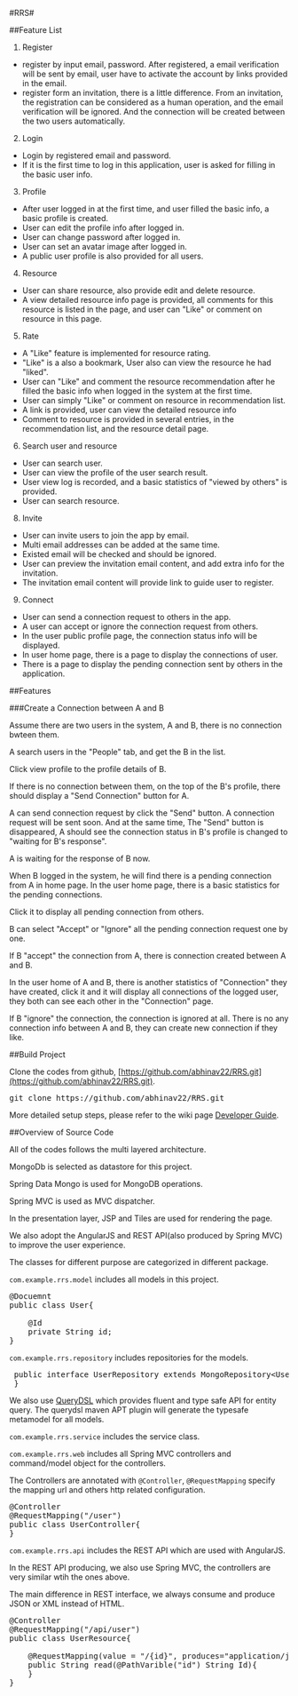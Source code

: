 #RRS#

##Feature List

1. Register
  * register by input email, password. After registered, a email verification will be sent by email, user have to activate the account by links provided in the email.
  * register form an invitation, there is a little difference. From an invitation, the registration can be considered as a human operation, and  the email verification will be ignored. And the connection will be created between the two users automatically.
2. Login
  * Login by registered email and password.
  * If it is the first time to log in this application, user is asked for filling in the basic user info.
3. Profile
  * After user logged in at the first time, and user filled the basic info, a basic profile is created.
  * User can edit the profile info after logged in.
  * User can change password after logged in.
  * User can set an avatar image after logged in.
  * A public user profile is also provided for all users.
4. Resource  
  * User can share resource, also provide edit and delete resource.
  * A view detailed resource info page is provided, all comments for this resource is listed in the page, and user can "Like" or comment on resource in this page. 
5. Rate
  * A "Like" feature is implemented for resource rating.
  * "Like" is a also a bookmark, User also can view the resource he had "liked".
  * User can "Like" and comment the resource recommendation after he filled the basic info when logged in the system at the first time.
  * User can simply "Like" or comment on resource in recommendation list.
  * A link is provided, user can view the detailed resource info 
  * Comment to resource is provided in several entries, in the recommendation list, and the resource detail page.
6. Search user and resource 
  * User can search user.
  * User can view the profile of the user search result.
  * User view log is recorded, and a basic statistics of "viewed by others" is provided. 
  * User can search resource.
8. Invite 
  * User can invite users to join the app by email.
  * Multi email addresses can be added at the same time.
  * Existed email will be checked and should be ignored.
  * User can preview the invitation email content, and add extra info for the invitation.
  * The invitation email content will provide link to guide user to register.
9. Connect
  * User can send a connection request to others in the app.
  * A user can accept or ignore the connection request from others.
  * In the user public profile page, the connection status info will be displayed.
  * In user home page, there is a page to display the connections of user.
  * There is a page to display the pending connection sent by others in the application. 


##Features

###Create a Connection between A and B

Assume there are two users in the system, A and B, there is no connection bwteen them.

A search users in the "People" tab, and get the B in the list.

Click view profile to the profile details of B.

If there is no connection between them, on the top of the B's profile, there should display a "Send Connection" button for A.

A can send connection request by click the "Send" button. A connection request will be sent soon. And at the same time, The "Send" button is disappeared,  A should see the connection status in B's profile is changed to "waiting for B's response". 

A is waiting for the response of B now.

When B logged in the system, he will find there is a pending connection from A in home page. In the user home page, there is a basic statistics for the pending connections.

Click it to display all pending connection from others.

B can select "Accept" or "Ignore" all the pending connection request one by one.

If B "accept" the connection from A, there is connection created between A and B.

In the user home of A and B, there is another statistics of "Connection" they have created, click it and it will display all connections of the logged user, they both can see each other in the "Connection" page.

If B "ignore" the connection, the connection is ignored at all. There is no any connection info between A and B, they can create new connection if they like.


##Build Project     

Clone the codes from github, [https://github.com/abhinav22/RRS.git](https://github.com/abhinav22/RRS.git).

<pre>
git clone https://github.com/abhinav22/RRS.git
</pre>

More detailed setup steps, please refer to the wiki page [Developer Guide](https://github.com/abhinav22/RRS/wiki/Development-Setup-Guide).

##Overview of Source Code

All of the codes follows the multi layered architecture.

MongoDb is selected as datastore for this project.

Spring Data Mongo is used for MongoDB operations.

Spring MVC is used as MVC dispatcher.

In the presentation layer, JSP and Tiles are used for rendering the page.

We also adopt the AngularJS and REST API(also produced by Spring MVC) to improve the user experience.

The classes for different purpose are categorized in different package.

`com.example.rrs.model` includes all models in this project.


<pre>
@Docuemnt
public class User{

	@Id
	private String id;
}
</pre>

`com.example.rrs.repository` includes repositories for the models.


<pre>
 public interface UserRepository extends MongoRepository&lt;User, String>{
 }
</pre>

We also use [QueryDSL](http://www.querydsl.org) which provides fluent and type safe API for entity query. The querydsl maven APT plugin will generate the typesafe metamodel for all models. 

`com.example.rrs.service` includes the service class.

`com.example.rrs.web` includes all Spring MVC controllers and command/model object for the controllers.

The Controllers are annotated with `@Controller`, `@RequestMapping` specify the mapping url and others http related configuration.

<pre>
@Controller
@RequestMapping("/user")
public class UserController{
}
</pre>

`com.example.rrs.api` includes the REST API which are used with AngularJS.

In the REST API producing, we also use Spring MVC, the controllers are very similar wtih the ones above.

The main difference in REST interface, we always consume and produce JSON or XML instead of HTML.

<pre>
@Controller
@RequestMapping("/api/user")
public class UserResource{

	@RequestMapping(value = "/{id}", produces="application/json")
	public String read(@PathVarible("id") String Id){
	}
}
</pre>




